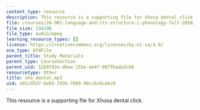 ```yaml
---
content_type: resource
description: This resource is a supporting file for Xhosa dental click.
file: /courses/24-901-language-and-its-structure-i-phonology-fall-2010/e81c95d76eb57d36708999cc6c6cebc0_xho_dental.mp3
file_size: 134190
file_type: audio/mpeg
learning_resource_types: []
license: https://creativecommons.org/licenses/by-nc-sa/4.0/
ocw_type: OCWFile
parent_title: Study Materials
parent_type: CourseSection
parent_uid: 52b0792e-d6ee-155e-eb47-087fbada3cb6
resourcetype: Other
title: xho_dental.mp3
uid: e81c95d7-6eb5-7d36-7089-99cc6c6cebc0
---
```

This resource is a supporting file for Xhosa dental click.